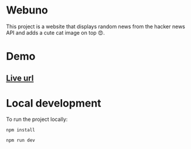 # Webuno

This project is a website that displays random news from the hacker news API and adds a cute cat image on top 😍.

# Demo

## [Live url](https://youthful-engelbart-040e5e.netlify.app/)

# Local development

To run the project locally:

`npm install`

`npm run dev`
